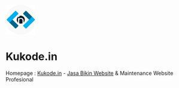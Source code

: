<div>
<img src="favicon.png" height="80px" alt="Logo Kukodein" title="Logo Kukodein">
</div>

# Kukode.in
Homepage : [Kukode.in](https://kukode.in) - [Jasa Bikin Website](https://kukode.in) & Maintenance Website Profesional
